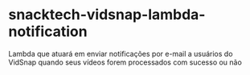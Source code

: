 # snacktech-vidsnap-lambda-notification
Lambda que atuará em enviar notificações por e-mail a usuários do VidSnap quando seus vídeos forem processados com sucesso ou não
